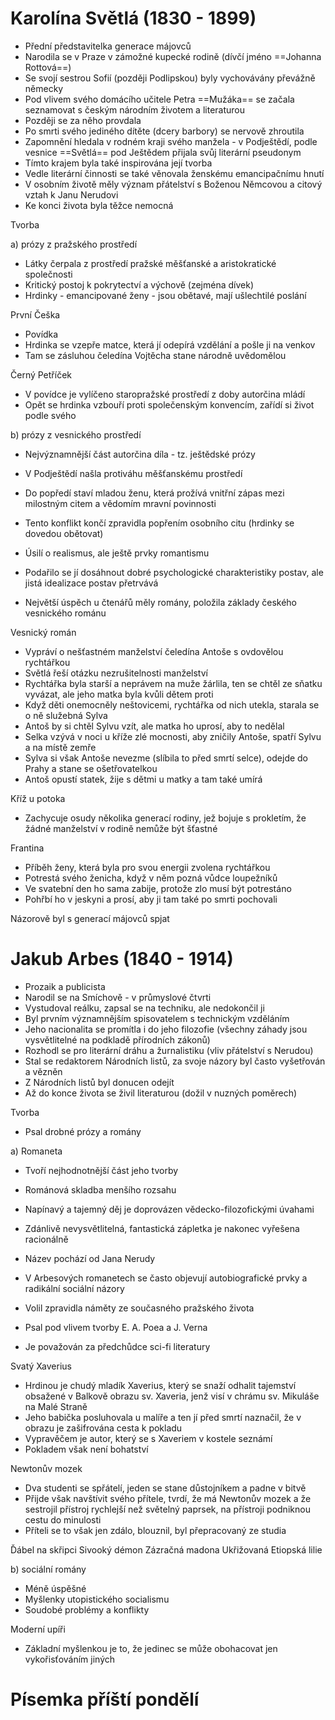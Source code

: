 # Karolína Světlá (1830 - 1899)
- Přední představitelka generace májovců
- Narodila se v Praze v zámožné kupecké rodině (dívčí jméno ==Johanna Rottová==)
- Se svojí sestrou Sofií (později Podlipskou) byly vychovávány převážně německy
- Pod vlivem svého domácího učitele Petra ==Mužáka== se začala seznamovat s českým národním životem a literaturou
- Později se za něho provdala
- Po smrti svého jediného dítěte (dcery barbory) se nervově zhroutila
- Zapomnění hledala v rodném kraji svého manžela - v Podještědí, podle vesnice ==Světlá== pod Ještědem přijala svůj literární pseudonym
- Tímto krajem byla také inspirována její tvorba
- Vedle literární činnosti se také věnovala ženskému emancipačnímu hnutí
- V osobním životě měly význam přátelství s Boženou Němcovou a citový vztah k Janu Nerudovi
- Ke konci života byla těžce nemocná

Tvorba

a) prózy z pražského prostředí

- Látky čerpala z prostředí pražské měšťanské a aristokratické společnosti
- Kritický postoj k pokrytectví a výchově (zejména dívek)
- Hrdinky - emancipované ženy - jsou obětavé, mají ušlechtilé poslání

První Češka
- Povídka
- Hrdinka se vzepře matce, která jí odepírá vzdělání a pošle ji na venkov
- Tam se zásluhou čeledína Vojtěcha stane národně uvědomělou

Černý Petříček
- V povídce je vylíčeno staropražské prostředí z doby autorčina mládí
- Opět se hrdinka vzbouří proti společenským konvencím, zařídí si život podle svého

b) prózy z vesnického prostředí

- Nejvýznamnější část autorčina díla - tz. ještědské prózy
- V Podještědí našla protiváhu měšťanskému prostředí
- Do popředí staví mladou ženu, která prožívá vnitřní zápas mezi milostným citem a vědomím mravní povinnosti
- Tento konflikt končí zpravidla popřením osobního citu (hrdinky se dovedou obětovat)
- Úsilí o realismus, ale ještě prvky romantismu
- Podařilo se jí dosáhnout dobré psychologické charakteristiky postav, ale jistá idealizace postav přetrvává

- Největší úspěch u čtenářů měly romány, položila základy českého vesnického románu

Vesnický román
- Vypráví o nešťastném manželství čeledína Antoše s ovdovělou rychtářkou
- Světlá řeší otázku nezrušitelnosti manželství
- Rychtářka byla starší a neprávem na muže žárlila, ten se chtěl ze sňatku vyvázat, ale jeho matka byla kvůli dětem proti
- Když děti onemocněly neštovicemi, rychtářka od nich utekla, starala se o ně služebná Sylva
- Antoš by si chtěl Sylvu vzít, ale matka ho uprosí, aby to nedělal
- Selka vzývá v noci u kříže zlé mocnosti, aby zničily Antoše, spatří Sylvu a na místě zemře
- Sylva si však Antoše nevezme (slíbila to před smrtí selce), odejde do Prahy a stane se ošetřovatelkou
- Antoš opustí statek, žije s dětmi u matky a tam také umírá

Kříž u potoka
- Zachycuje osudy několika generací rodiny, jež bojuje s prokletím, že žádné manželství v rodině nemůže být šťastné

Frantina
- Příběh ženy, která byla pro svou energii zvolena rychtářkou
- Potrestá svého ženicha, když v něm pozná vůdce loupežníků
- Ve svatební den ho sama zabije, protože zlo musí být potrestáno
- Pohřbí ho v jeskyni a prosí, aby ji tam také po smrti pochovali

Názorově byl s generací májovců spjat

# Jakub Arbes (1840 - 1914)
- Prozaik a publicista
- Narodil se na Smíchově - v průmyslové čtvrti
- Vystudoval reálku, zapsal se na techniku, ale nedokončil ji
- Byl prvním významnějším spisovatelem s technickým vzděláním
- Jeho nacionalita se promítla i do jeho filozofie (všechny záhady jsou vysvětlitelné na podkladě přírodních zákonů)
- Rozhodl se pro literární dráhu a žurnalistiku (vliv přátelství s Nerudou)
- Stal se redaktorem Národních listů, za svoje názory byl často vyšetřován a vězněn
- Z Národních listů byl donucen odejít
- Až do konce života se živil literaturou (dožil v nuzných poměrech)

Tvorba
- Psal drobné prózy a romány

a) Romaneta
- Tvoří nejhodnotnější část jeho tvorby
- Románová skladba menšího rozsahu
- Napínavý a tajemný děj je doprovázen vědecko-filozofickými úvahami
- Zdánlivě nevysvětlitelná, fantastická zápletka je nakonec vyřešena racionálně
- Název pochází od Jana Nerudy

- V Arbesových romanetech se často objevují autobiografické prvky a radikální sociální názory
- Volil zpravidla náměty ze současného pražského života
- Psal pod vlivem tvorby E. A. Poea a J. Verna
- Je považován za předchůdce sci-fi literatury

Svatý Xaverius
- Hrdinou je chudý mladík Xaverius, který se snaží odhalit tajemství obsažené v Balkově obrazu sv. Xaveria, 
  jenž visí v chrámu sv. Mikuláše na Malé Straně
- Jeho babička posluhovala u malíře a ten jí před smrtí naznačil, že v obrazu je zašifrována cesta k pokladu
- Vypravěčem je autor, který se s Xaveriem v kostele seznámí
- Pokladem však není bohatství

Newtonův mozek
- Dva studenti se spřátelí, jeden se stane důstojníkem a padne v bitvě
- Přijde však navštívit svého přítele, tvrdí, že má Newtonův mozek a že sestrojil přístroj rychlejší než světelný
  paprsek, na přístroji podniknou cestu do minulosti
- Příteli se to však jen zdálo, blouznil, byl přepracovaný ze studia

Ďábel na skřipci
Sivooký démon
Zázračná madona
Ukřižovaná
Etiopská lilie

b) sociální romány
- Méně úspěšné
- Myšlenky utopistického socialismu
- Soudobé problémy a konflikty

Moderní upíři
- Základní myšlenkou je to, že jedinec se může obohacovat jen vykořisťováním jiných

# Písemka příští pondělí